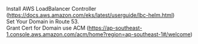 Install AWS LoadBalancer Controller (https://docs.aws.amazon.com/eks/latest/userguide/lbc-helm.html) <br/>
Set Your Domain in Route 53. <br/>
Grant Cert for Domain use ACM (https://ap-southeast-1.console.aws.amazon.com/acm/home?region=ap-southeast-1#/welcome) <br/>
